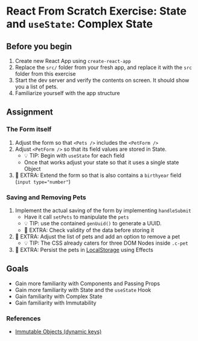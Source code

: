 # React From Scratch Exercise: State and `useState`: Complex State

## Before you begin

1. Create new React App using `create-react-app`
2. Replace the `src/` folder from your fresh app, and replace it with the `src` folder from this exercise
3. Start the dev server and verify the contents on screen. It should show you a list of pets.
4. Familiarize yourself with the app structure

## Assignment

### The Form itself

1. Adjust the form so that `<Pets />` includes the `<PetForm />`
2. Adjust `<PetForm />` so that its field values are stored in State.
    - 💡 TIP: Begin with `useState` for each field
    - Once that works adjust your state so that it uses a single state Object
3. 💪 EXTRA: Extend the form so that is also contains a `birthyear` field (`input type="number"`)

### Saving and Removing Pets

1. Implement the actual saving of the form by implementing `handleSubmit`
    - Have it call `setPets` to manipulate the `pets`
    - 💡 TIP: use the contained `genUuid()` to generate a UUID.
    - 💪 EXTRA: Check validity of the data before storing it
2. 💪 EXTRA: Adjust the list of pets and add an option to remove a pet
    - 💡 TIP: The CSS already caters for three DOM Nodes inside `.c-pet`
3. 💪 EXTRA: Persist the pets in [LocalStorage](https://developer.mozilla.org/en-US/docs/Web/API/Window/localStorage) using Effects

## Goals

- Gain more familiarity with Components and Passing Props
- Gain more familiarity with State and the `useState` Hook
- Gain familiarity with Complex State
- Gain familiarity with Immutability

### References

- [Immutable Objects (dynamic keys)](https://react-from-scratch-slides.netlify.com/extras/recipes#13)